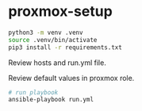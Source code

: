# proxmox-setup

```bash
python3 -m venv .venv
source .venv/bin/activate
pip3 install -r requirements.txt
```

Review hosts and run.yml file.

Review default values in proxmox role.

```bash
# run playbook
ansible-playbook run.yml
```
